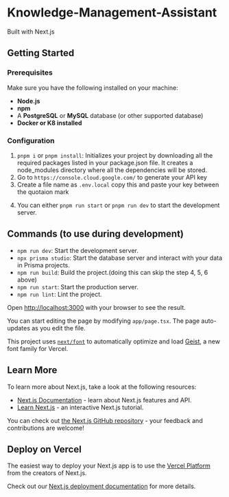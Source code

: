 # Knowledge-Management-Assistant
Built with Next.js

## Getting Started

### Prerequisites
Make sure you have the following installed on your machine:
- **Node.js**
- **npm**
- A **PostgreSQL** or **MySQL** database (or other supported database)
- **Docker or K8 installed**

### Configuration
1. `pnpm i` or `pnpm install`: Initializes your project by downloading all the required packages listed in your package.json file. It creates a node_modules directory where all the dependencies will be stored.
2. Go to `https://console.cloud.google.com/`  to generate your API key
3. Create a file name as `.env.local` copy this and paste your key between the quotaion mark
<!-- 2. Run `docker compose up` to start the container or start it manually inside the docker desktop. -->
<!-- 3. Run `npm run build` Build the project. -->
4. You can either `pnpm run start` or `pnpm run dev` to start the development server.

## Commands (to use during development)
- `npm run dev`: Start the development server.
- `npx prisma studio`: Start the database server and interact with your data in Prisma projects.
- `npm run build`: Build the project.(doing this can skip the step 4, 5, 6 above)
- `npm run start`: Start the production server.
- `npm run lint`: Lint the project.

Open [http://localhost:3000](http://localhost:3000) with your browser to see the result.

You can start editing the page by modifying `app/page.tsx`. The page auto-updates as you edit the file.

This project uses [`next/font`](https://nextjs.org/docs/app/building-your-application/optimizing/fonts) to automatically optimize and load [Geist](https://vercel.com/font), a new font family for Vercel.

## Learn More

To learn more about Next.js, take a look at the following resources:

- [Next.js Documentation](https://nextjs.org/docs) - learn about Next.js features and API.
- [Learn Next.js](https://nextjs.org/learn) - an interactive Next.js tutorial.

You can check out [the Next.js GitHub repository](https://github.com/vercel/next.js) - your feedback and contributions are welcome!

## Deploy on Vercel

The easiest way to deploy your Next.js app is to use the [Vercel Platform](https://vercel.com/new?utm_medium=default-template&filter=next.js&utm_source=create-next-app&utm_campaign=create-next-app-readme) from the creators of Next.js.

Check out our [Next.js deployment documentation](https://nextjs.org/docs/app/building-your-application/deploying) for more details.
